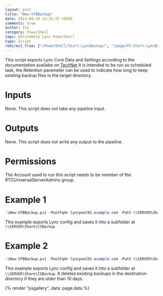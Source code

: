 ```yaml
---
layout: post
title: "New-SfBBackup"
date: 2013-08-28 12:35:25 +0200
comments: true
author: tto
category: PowerShell
tags: OnlineHelp Lync PowerShell
type: Script
redirect_from: ["/PowerShell/Start-LyncBackup/", "/page/PS-Start-LyncBackupps1", "/page/ps-start-lyncbackupps1"]
---
```


This script exports Lync Core Data and Settings according to the documentation availabe on [TechNet](http://technet.microsoft.com/en-us/library/hh202170.aspx)
It is intended to be run as scheduled task, the Retention parameter can be used to indicate how long to keep existing backup files in the target directory.

# Inputs
None. This script does not take any pipeline input.

# Outputs
None. This script does not write any output to the pipeline.

# Permissions
The Account used to run this script needs to be member of the RTCUniversalServerAdmins group.

# Example 1
```powershell
.\New-SfBBackup.ps1 -PoolFqdn lyncpool01.example.com -Path \\SERVER\Share\CSBackup
```

This example exports Lync config and saves it into a subfolder at `\\SERVER\Share\CSBackup`

# Example 2
```powershell 
.\New-SfBBackup.ps1 -PoolFqdn lyncpool01.example.com -Path \\SERVER\Share\CSBackup -Retention 10
```

This example exports Lync config and saves it into a subfolder at `\\SERVER\Share\CSBackup`. It deletes existing backups in the destination directory if they are older than 10 days.

{% render "psgallery", data: page.data %}
